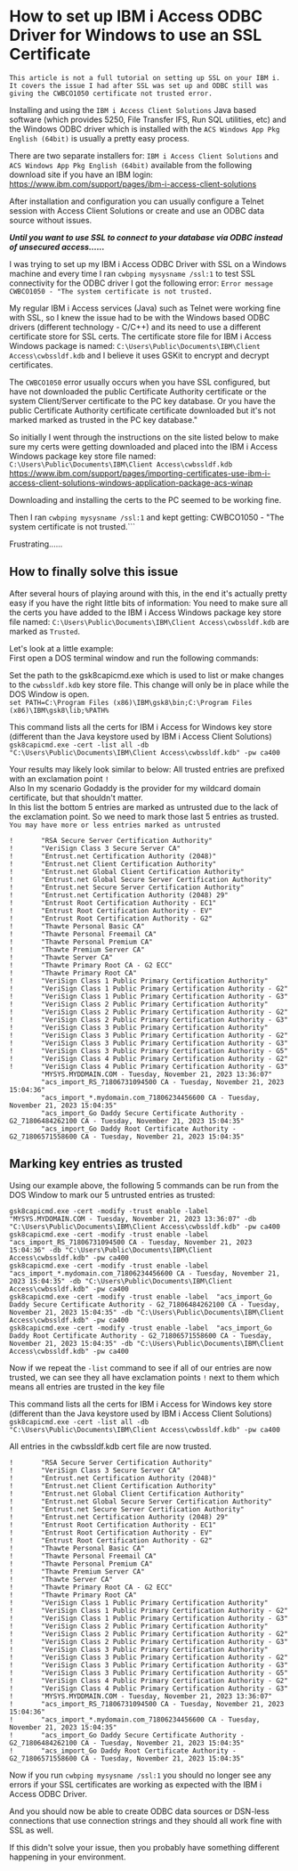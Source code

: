 # How to set up IBM i Access ODBC Driver for Windows to use an SSL Certificate 
```This article is not a full tutorial on setting up SSL on your IBM i. It covers the issue I had after SSL was set up and ODBC still was giving the CWBCO1050 certificate not trusted error.```

Installing and using the ```IBM i Access Client Solutions``` Java based software (which provides 5250, File Transfer IFS, Run SQL utilities, etc) and the Windows ODBC driver which is installed with the ```ACS Windows App Pkg English (64bit)``` is usually a pretty easy process.    

There are two separate installers for: ```IBM i Access Client Solutions``` and ```ACS Windows App Pkg English (64bit)``` available from the following download site if you have an IBM login:    
https://www.ibm.com/support/pages/ibm-i-access-client-solutions   

After installation and configuration you can usually configure a Telnet session with Access Client Solutions or create and use an ODBC data source without issues.   

***Until you want to use SSL to connect to your database via ODBC instead of unsecured access......***

I was trying to set up my IBM i Access ODBC Driver with SSL on a Windows machine and every time I ran ```cwbping mysysname /ssl:1``` to test SSL connectivity for the ODBC driver I got the following error: ```Error message CWBCO1050 - "The system certificate is not trusted.```     

My regular IBM i Access services (Java) such as Telnet were working fine with SSL, so I knew the issue had to be with the Windows based ODBC drivers (different technology - C/C++) and its need to use a different certificate store for SSL certs.  The certificate store file for IBM i Access Windows package is named: ```C:\Users\Public\Documents\IBM\Client Access\cwbssldf.kdb``` and I believe it uses GSKit to encrypt and decrypt certificates. 

The ```CWBCO1050``` error usually occurs when you have SSL configured, but have not downloaded the public Certificate Authority certificate or the system Client/Server certificate to the PC key database. Or you have the public Certificate Authority certificate certificate downloaded but it's not marked marked as trusted in the PC key database."

So initially I went through the instructions on the site listed below to make sure my certs were getting downloaded and placed into the IBM i Access Windows package key store file named: ```C:\Users\Public\Documents\IBM\Client Access\cwbssldf.kdb```   
https://www.ibm.com/support/pages/importing-certificates-use-ibm-i-access-client-solutions-windows-application-package-acs-winap    

Downloading and installing the certs to the PC seemed to be working fine.    
    
Then I ran ```cwbping mysysname /ssl:1``` and kept getting: CWBCO1050 - "The system certificate is not trusted.```    

Frustrating......

## How to finally solve this issue
After several hours of playing around with this, in the end it's actually pretty easy if you have the right little bits of information: You need to make sure all the certs you have added to the IBM i Access Windows package key store file named: ```C:\Users\Public\Documents\IBM\Client Access\cwbssldf.kdb```  are marked as ```Trusted```.    

Let's look at a little example:   
First open a DOS terminal window and run the following commands:

Set the path to the gsk8capicmd.exe which is used to list or make changes to the ```cwbssldf.kdb``` key store file. This change will only be in place while the DOS Window is open.    
```set PATH=C:\Program Files (x86)\IBM\gsk8\bin;C:\Program Files (x86)\IBM\gsk8\lib;%PATH%```

This command lists all the certs for IBM i Access for Windows key store (different than the Java keystore used by IBM i Access Client Solutions)     
```gsk8capicmd.exe -cert -list all -db "C:\Users\Public\Documents\IBM\Client Access\cwbssldf.kdb" -pw ca400```

Your results may likely look similar to below: All trusted entries are prefixed with an exclamation point ```!```      
Also In my scenario Godaddy is the provider for my wildcard domain certificate, but that shouldn't matter.    
In this list the bottom 5 entries are marked as untrusted due to the lack of the exclamation point. 
So we need to mark those last 5 entries as trusted. 
```You may have more or less entries marked as untrusted```
```
!       "RSA Secure Server Certification Authority"
!       "VeriSign Class 3 Secure Server CA"
!       "Entrust.net Certification Authority (2048)"
!       "Entrust.net Client Certification Authority"
!       "Entrust.net Global Client Certification Authority"
!       "Entrust.net Global Secure Server Certification Authority"
!       "Entrust.net Secure Server Certification Authority"
!       "Entrust.net Certification Authority (2048) 29"
!       "Entrust Root Certification Authority - EC1"
!       "Entrust Root Certification Authority - EV"
!       "Entrust Root Certification Authority - G2"
!       "Thawte Personal Basic CA"
!       "Thawte Personal Freemail CA"
!       "Thawte Personal Premium CA"
!       "Thawte Premium Server CA"
!       "Thawte Server CA"
!       "Thawte Primary Root CA - G2 ECC"
!       "Thawte Primary Root CA"
!       "VeriSign Class 1 Public Primary Certification Authority"
!       "VeriSign Class 1 Public Primary Certification Authority - G2"
!       "VeriSign Class 1 Public Primary Certification Authority - G3"
!       "VeriSign Class 2 Public Primary Certification Authority"
!       "VeriSign Class 2 Public Primary Certification Authority - G2"
!       "VeriSign Class 2 Public Primary Certification Authority - G3"
!       "VeriSign Class 3 Public Primary Certification Authority"
!       "VeriSign Class 3 Public Primary Certification Authority - G2"
!       "VeriSign Class 3 Public Primary Certification Authority - G3"
!       "VeriSign Class 3 Public Primary Certification Authority - G5"
!       "VeriSign Class 4 Public Primary Certification Authority - G2"
!       "VeriSign Class 4 Public Primary Certification Authority - G3"
        "MYSYS.MYDDMAIN.COM - Tuesday, November 21, 2023 13:36:07"
        "acs_import_RS_71806731094500 CA - Tuesday, November 21, 2023 15:04:36"
        "acs_import_*.mydomain.com_71806234456600 CA - Tuesday, November 21, 2023 15:04:35"
        "acs_import_Go Daddy Secure Certificate Authority - G2_71806484262100 CA - Tuesday, November 21, 2023 15:04:35"
        "acs_import_Go Daddy Root Certificate Authority - G2_71806571558600 CA - Tuesday, November 21, 2023 15:04:35"
```

## Marking key entries as trusted
Using our example above, the following 5 commands can be run from the DOS Window to mark our 5 untrusted entries as trusted:
```
gsk8capicmd.exe -cert -modify -trust enable -label  "MYSYS.MYDOMAIN.COM - Tuesday, November 21, 2023 13:36:07" -db "C:\Users\Public\Documents\IBM\Client Access\cwbssldf.kdb" -pw ca400
gsk8capicmd.exe -cert -modify -trust enable -label  "acs_import_RS_71806731094500 CA - Tuesday, November 21, 2023 15:04:36" -db "C:\Users\Public\Documents\IBM\Client Access\cwbssldf.kdb" -pw ca400
gsk8capicmd.exe -cert -modify -trust enable -label  "acs_import_*.mydomain.com_71806234456600 CA - Tuesday, November 21, 2023 15:04:35" -db "C:\Users\Public\Documents\IBM\Client Access\cwbssldf.kdb" -pw ca400
gsk8capicmd.exe -cert -modify -trust enable -label  "acs_import_Go Daddy Secure Certificate Authority - G2_71806484262100 CA - Tuesday, November 21, 2023 15:04:35" -db "C:\Users\Public\Documents\IBM\Client Access\cwbssldf.kdb" -pw ca400
gsk8capicmd.exe -cert -modify -trust enable -label  "acs_import_Go Daddy Root Certificate Authority - G2_71806571558600 CA - Tuesday, November 21, 2023 15:04:35" -db "C:\Users\Public\Documents\IBM\Client Access\cwbssldf.kdb" -pw ca400
```

Now if we repeat the ```-list``` command to see if all of our entries are now trusted, we can see they all have exclamation points ```!``` next to them which means all entries are trusted in the key file

This command lists all the certs for IBM i Access for Windows key store (different than the Java keystore used by IBM i Access Client Solutions)   
```gsk8capicmd.exe -cert -list all -db "C:\Users\Public\Documents\IBM\Client Access\cwbssldf.kdb" -pw ca400```

All entries in the cwbssldf.kdb cert file are now trusted.     
```
!       "RSA Secure Server Certification Authority"
!       "VeriSign Class 3 Secure Server CA"
!       "Entrust.net Certification Authority (2048)"
!       "Entrust.net Client Certification Authority"
!       "Entrust.net Global Client Certification Authority"
!       "Entrust.net Global Secure Server Certification Authority"
!       "Entrust.net Secure Server Certification Authority"
!       "Entrust.net Certification Authority (2048) 29"
!       "Entrust Root Certification Authority - EC1"
!       "Entrust Root Certification Authority - EV"
!       "Entrust Root Certification Authority - G2"
!       "Thawte Personal Basic CA"
!       "Thawte Personal Freemail CA"
!       "Thawte Personal Premium CA"
!       "Thawte Premium Server CA"
!       "Thawte Server CA"
!       "Thawte Primary Root CA - G2 ECC"
!       "Thawte Primary Root CA"
!       "VeriSign Class 1 Public Primary Certification Authority"
!       "VeriSign Class 1 Public Primary Certification Authority - G2"
!       "VeriSign Class 1 Public Primary Certification Authority - G3"
!       "VeriSign Class 2 Public Primary Certification Authority"
!       "VeriSign Class 2 Public Primary Certification Authority - G2"
!       "VeriSign Class 2 Public Primary Certification Authority - G3"
!       "VeriSign Class 3 Public Primary Certification Authority"
!       "VeriSign Class 3 Public Primary Certification Authority - G2"
!       "VeriSign Class 3 Public Primary Certification Authority - G3"
!       "VeriSign Class 3 Public Primary Certification Authority - G5"
!       "VeriSign Class 4 Public Primary Certification Authority - G2"
!       "VeriSign Class 4 Public Primary Certification Authority - G3"
!       "MYSYS.MYDDMAIN.COM - Tuesday, November 21, 2023 13:36:07"
!       "acs_import_RS_71806731094500 CA - Tuesday, November 21, 2023 15:04:36"
!       "acs_import_*.mydomain.com_71806234456600 CA - Tuesday, November 21, 2023 15:04:35"
!       "acs_import_Go Daddy Secure Certificate Authority - G2_71806484262100 CA - Tuesday, November 21, 2023 15:04:35"
!       "acs_import_Go Daddy Root Certificate Authority - G2_71806571558600 CA - Tuesday, November 21, 2023 15:04:35"
```

Now if you run ```cwbping mysysname /ssl:1``` you should no longer see any errors if your SSL certificates are working as expected with the IBM i Access ODBC Driver.    

And you should now be able to create ODBC data sources or DSN-less connections that use connection strings and they should all work fine with SSL as well.    

If this didn't solve your issue, then you probably have something different happening in your environment.   







